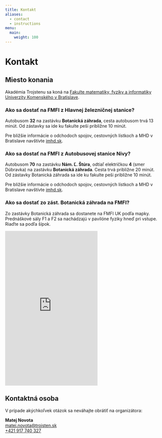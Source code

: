 ```yaml
---
title: Kontakt
aliases:
  - contact
  - instructions
menu:
  main:
    weight: 100
---
```


# Kontakt

## Miesto konania

Akadémia Trojstenu sa koná na [Fakulte matematiky, fyziky a informatiky Univerzity Komenského v Bratislave](https://fmph.uniba.sk).

### Ako sa dostať na FMFI z Hlavnej železničnej stanice?

Autobusom **32** na zastávku **Botanická záhrada**, cesta autobusom trvá 13 minút. Od zástavky sa ide ku fakulte peši približne 10 minút.

Pre bližšie informácie o odchodoch spojov, cestovných lístkoch a MHD v Bratislave navštívte [imhd.sk](https://imhd.sk/ba/mhd).

### Ako sa dostať na FMFI z Autobusovej stanice Nivy?

Autobusom **70** na zastávku **Nám. Ľ. Štúra**, odtiaľ električkou **4** (smer Dúbravka) na zastávku **Botanická záhrada**. Cesta trvá približne 20 minút. Od zástavky Botanická záhrada sa ide ku fakulte peši približne 10 minút.

Pre bližšie informácie o odchodoch spojov, cestovných lístkoch a MHD v Bratislave navštívte [imhd.sk](https://imhd.sk/ba/mhd).

### Ako sa dostať zo zást. Botanická záhrada na FMFI?

Zo zastávky Botanická záhrada sa dostanete na FMFI UK podľa mapky. Prednáškové sály F1 a F2 sa nachádzajú v pavilóne fyziky hneď pri vstupe. Riaďte sa podľa šípok.

<iframe style="border:none" src="https://en.frame.mapy.cz/s/majakepavu" class="w-full" height="500" frameborder="0"></iframe>

## Kontaktná osoba

V prípade akýchkoľvek otázok sa neváhajte obrátiť na organizátora:

**Matej Novota**\
matej.novota@trojsten.sk\
[+421 917 740 327](tel:+421917740327)
